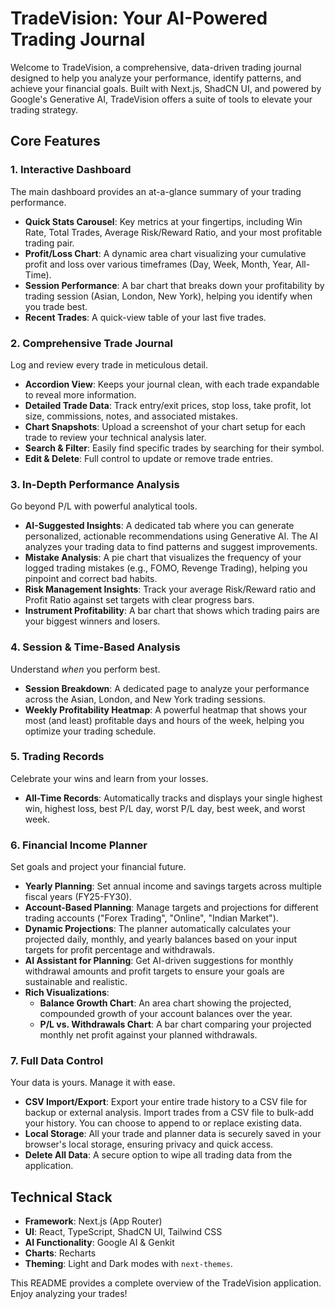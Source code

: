 # TradeVision: Your AI-Powered Trading Journal

Welcome to TradeVision, a comprehensive, data-driven trading journal designed to help you analyze your performance, identify patterns, and achieve your financial goals. Built with Next.js, ShadCN UI, and powered by Google's Generative AI, TradeVision offers a suite of tools to elevate your trading strategy.

## Core Features

### 1. Interactive Dashboard
The main dashboard provides an at-a-glance summary of your trading performance.
- **Quick Stats Carousel**: Key metrics at your fingertips, including Win Rate, Total Trades, Average Risk/Reward Ratio, and your most profitable trading pair.
- **Profit/Loss Chart**: A dynamic area chart visualizing your cumulative profit and loss over various timeframes (Day, Week, Month, Year, All-Time).
- **Session Performance**: A bar chart that breaks down your profitability by trading session (Asian, London, New York), helping you identify when you trade best.
- **Recent Trades**: A quick-view table of your last five trades.

### 2. Comprehensive Trade Journal
Log and review every trade in meticulous detail.
- **Accordion View**: Keeps your journal clean, with each trade expandable to reveal more information.
- **Detailed Trade Data**: Track entry/exit prices, stop loss, take profit, lot size, commissions, notes, and associated mistakes.
- **Chart Snapshots**: Upload a screenshot of your chart setup for each trade to review your technical analysis later.
- **Search & Filter**: Easily find specific trades by searching for their symbol.
- **Edit & Delete**: Full control to update or remove trade entries.

### 3. In-Depth Performance Analysis
Go beyond P/L with powerful analytical tools.
- **AI-Suggested Insights**: A dedicated tab where you can generate personalized, actionable recommendations using Generative AI. The AI analyzes your trading data to find patterns and suggest improvements.
- **Mistake Analysis**: A pie chart that visualizes the frequency of your logged trading mistakes (e.g., FOMO, Revenge Trading), helping you pinpoint and correct bad habits.
- **Risk Management Insights**: Track your average Risk/Reward ratio and Profit Ratio against set targets with clear progress bars.
- **Instrument Profitability**: A bar chart that shows which trading pairs are your biggest winners and losers.

### 4. Session & Time-Based Analysis
Understand *when* you perform best.
- **Session Breakdown**: A dedicated page to analyze your performance across the Asian, London, and New York trading sessions.
- **Weekly Profitability Heatmap**: A powerful heatmap that shows your most (and least) profitable days and hours of the week, helping you optimize your trading schedule.

### 5. Trading Records
Celebrate your wins and learn from your losses.
- **All-Time Records**: Automatically tracks and displays your single highest win, highest loss, best P/L day, worst P/L day, best week, and worst week.

### 6. Financial Income Planner
Set goals and project your financial future.
- **Yearly Planning**: Set annual income and savings targets across multiple fiscal years (FY25-FY30).
- **Account-Based Planning**: Manage targets and projections for different trading accounts ("Forex Trading", "Online", "Indian Market").
- **Dynamic Projections**: The planner automatically calculates your projected daily, monthly, and yearly balances based on your input targets for profit percentage and withdrawals.
- **AI Assistant for Planning**: Get AI-driven suggestions for monthly withdrawal amounts and profit targets to ensure your goals are sustainable and realistic.
- **Rich Visualizations**:
  - **Balance Growth Chart**: An area chart showing the projected, compounded growth of your account balances over the year.
  - **P/L vs. Withdrawals Chart**: A bar chart comparing your projected monthly net profit against your planned withdrawals.

### 7. Full Data Control
Your data is yours. Manage it with ease.
- **CSV Import/Export**: Export your entire trade history to a CSV file for backup or external analysis. Import trades from a CSV file to bulk-add your history. You can choose to append to or replace existing data.
- **Local Storage**: All your trade and planner data is securely saved in your browser's local storage, ensuring privacy and quick access.
- **Delete All Data**: A secure option to wipe all trading data from the application.

## Technical Stack
- **Framework**: Next.js (App Router)
- **UI**: React, TypeScript, ShadCN UI, Tailwind CSS
- **AI Functionality**: Google AI & Genkit
- **Charts**: Recharts
- **Theming**: Light and Dark modes with `next-themes`.

This README provides a complete overview of the TradeVision application. Enjoy analyzing your trades!